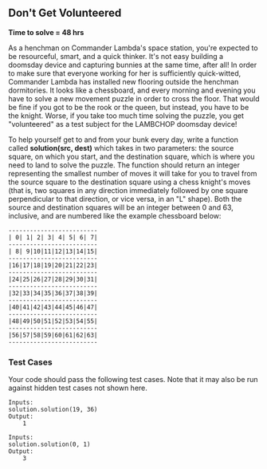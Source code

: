 ## Don't Get Volunteered
**Time to solve = 48 hrs**  

As a henchman on Commander Lambda's space station, you're expected to be resourceful, smart, and a quick thinker. It's not easy building a doomsday device and capturing bunnies at the same time, after all! In order to make sure that everyone working for her is sufficiently quick-witted, Commander Lambda has installed new flooring outside the henchman dormitories. It looks like a chessboard, and every morning and evening you have to solve a new movement puzzle in order to cross the floor. That would be fine if you got to be the rook or the queen, but instead, you have to be the knight. Worse, if you take too much time solving the puzzle, you get "volunteered" as a test subject for the LAMBCHOP doomsday device!

To help yourself get to and from your bunk every day, write a function called **solution(src, dest)** which takes in two parameters: the source square, on which you start, and the destination square, which is where you need to land to solve the puzzle.  The function should return an integer representing the smallest number of moves it will take for you to travel from the source square to the destination square using a chess knight's moves (that is, two squares in any direction immediately followed by one square perpendicular to that direction, or vice versa, in an "L" shape).  Both the source and destination squares will be an integer between 0 and 63, inclusive, and are numbered like the example chessboard below:

	-------------------------
	| 0| 1| 2| 3| 4| 5| 6| 7|
	-------------------------
	| 8| 9|10|11|12|13|14|15|
	-------------------------
	|16|17|18|19|20|21|22|23|
	-------------------------
	|24|25|26|27|28|29|30|31|
	-------------------------
	|32|33|34|35|36|37|38|39|
	-------------------------
	|40|41|42|43|44|45|46|47|
	-------------------------
	|48|49|50|51|52|53|54|55|
	-------------------------
	|56|57|58|59|60|61|62|63|
	-------------------------

### Test Cases
Your code should pass the following test cases.  Note that it may also be run against hidden test cases not shown here.

	Inputs:
	solution.solution(19, 36)
	Output:
		1
	
	Inputs:
	solution.solution(0, 1)
	Output:
		3
